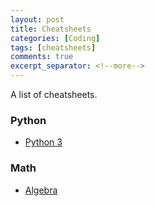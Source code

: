 ```yaml
---
layout: post
title: Cheatsheets
categories: [Coding]
tags: [cheatsheets]
comments: true
excerpt_separator: <!--more-->
---
```


A list of cheatsheets.

<!--more-->

### Python

* [Python 3](/assets/cheatsheets/mementopython3-english.pdf)

### Math

* [Algebra](/assets/cheatsheets/Algebra_Cheat_Sheet.pdf)
